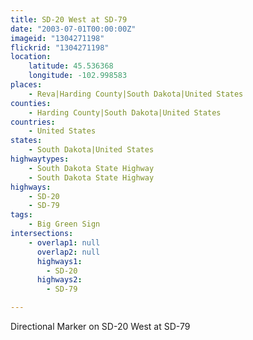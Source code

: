 ```yaml
---
title: SD-20 West at SD-79
date: "2003-07-01T00:00:00Z"
imageid: "1304271198"
flickrid: "1304271198"
location:
    latitude: 45.536368
    longitude: -102.998583
places:
    - Reva|Harding County|South Dakota|United States
counties:
    - Harding County|South Dakota|United States
countries:
    - United States
states:
    - South Dakota|United States
highwaytypes:
    - South Dakota State Highway
    - South Dakota State Highway
highways:
    - SD-20
    - SD-79
tags:
    - Big Green Sign
intersections:
    - overlap1: null
      overlap2: null
      highways1:
        - SD-20
      highways2:
        - SD-79

---
```

Directional Marker on SD-20 West at SD-79